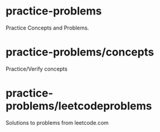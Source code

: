 # practice-problems
Practice Concepts and Problems.

# practice-problems/concepts
Practice/Verify concepts

# practice-problems/leetcodeproblems
Solutions to problems from leetcode.com
